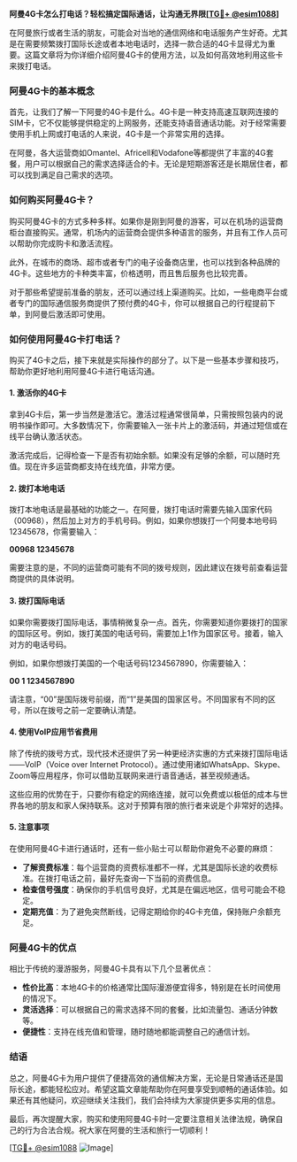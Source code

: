 **阿曼4G卡怎么打电话？轻松搞定国际通话，让沟通无界限[[TG💪+ @esim1088](https://t.me/s/esim1088)]**

在阿曼旅行或者生活的朋友，可能会对当地的通信网络和电话服务产生好奇。尤其是在需要频繁拨打国际长途或者本地电话时，选择一款合适的4G卡显得尤为重要。这篇文章将为你详细介绍阿曼4G卡的使用方法，以及如何高效地利用这些卡来拨打电话。

### 阿曼4G卡的基本概念

首先，让我们了解一下阿曼的4G卡是什么。4G卡是一种支持高速互联网连接的SIM卡，它不仅能够提供稳定的上网服务，还能支持语音通话功能。对于经常需要使用手机上网或打电话的人来说，4G卡是一个非常实用的选择。

在阿曼，各大运营商如Omantel、Africell和Vodafone等都提供了丰富的4G套餐，用户可以根据自己的需求选择适合的卡。无论是短期游客还是长期居住者，都可以找到满足自己需求的选项。

### 如何购买阿曼4G卡？

购买阿曼4G卡的方式多种多样。如果你是刚到阿曼的游客，可以在机场的运营商柜台直接购买。通常，机场内的运营商会提供多种语言的服务，并且有工作人员可以帮助你完成购卡和激活流程。

此外，在城市的商场、超市或者专门的电子设备商店里，也可以找到各种品牌的4G卡。这些地方的卡种类丰富，价格透明，而且售后服务也比较完善。

对于那些希望提前准备的朋友，还可以通过线上渠道购买。比如，一些电商平台或者专门的国际通信服务商提供了预付费的4G卡，你可以根据自己的行程提前下单，到阿曼后激活即可使用。

### 如何使用阿曼4G卡打电话？

购买了4G卡之后，接下来就是实际操作的部分了。以下是一些基本步骤和技巧，帮助你更好地利用阿曼4G卡进行电话沟通。

#### 1. 激活你的4G卡

拿到4G卡后，第一步当然是激活它。激活过程通常很简单，只需按照包装内的说明书操作即可。大多数情况下，你需要输入一张卡片上的激活码，并通过短信或在线平台确认激活状态。

激活完成后，记得检查一下是否有初始余额。如果没有足够的余额，可以随时充值。现在许多运营商都支持在线充值，非常方便。

#### 2. 拨打本地电话

拨打本地电话是最基础的功能之一。在阿曼，拨打电话时需要先输入国家代码（00968），然后加上对方的手机号码。例如，如果你想拨打一个阿曼本地号码12345678，你需要输入：

**00968 12345678**

需要注意的是，不同的运营商可能有不同的拨号规则，因此建议在拨号前查看运营商提供的具体说明。

#### 3. 拨打国际电话

如果你需要拨打国际电话，事情稍微复杂一点。首先，你需要知道你要拨打的国家的国际区号。例如，拨打美国的电话号码，需要加上1作为国家区号。接着，输入对方的电话号码。

例如，如果你想拨打美国的一个电话号码1234567890，你需要输入：

**00 1 1234567890**

请注意，“00”是国际拨号前缀，而“1”是美国的国家区号。不同国家有不同的区号，所以在拨号之前一定要确认清楚。

#### 4. 使用VoIP应用节省费用

除了传统的拨号方式，现代技术还提供了另一种更经济实惠的方式来拨打国际电话——VoIP（Voice over Internet Protocol）。通过使用诸如WhatsApp、Skype、Zoom等应用程序，你可以借助互联网来进行语音通话，甚至视频通话。

这些应用的优势在于，只要你有稳定的网络连接，就可以免费或以极低的成本与世界各地的朋友和家人保持联系。这对于预算有限的旅行者来说是个非常好的选择。

#### 5. 注意事项

在使用阿曼4G卡进行通话时，还有一些小贴士可以帮助你避免不必要的麻烦：

- **了解资费标准**：每个运营商的资费标准都不一样，尤其是国际长途的收费标准。在拨打电话之前，最好先查询一下当前的资费信息。
- **检查信号强度**：确保你的手机信号良好，尤其是在偏远地区，信号可能会不稳定。
- **定期充值**：为了避免突然断线，记得定期给你的4G卡充值，保持账户余额充足。

### 阿曼4G卡的优点

相比于传统的漫游服务，阿曼4G卡具有以下几个显著优点：

- **性价比高**：本地4G卡的价格通常比国际漫游便宜得多，特别是在长时间使用的情况下。
- **灵活选择**：可以根据自己的需求选择不同的套餐，比如流量包、通话分钟数等。
- **便捷性**：支持在线充值和管理，随时随地都能调整自己的通信计划。

### 结语

总之，阿曼4G卡为用户提供了便捷高效的通信解决方案，无论是日常通话还是国际长途，都能轻松应对。希望这篇文章能帮助你在阿曼享受到顺畅的通话体验。如果还有其他疑问，欢迎继续关注我们，我们会持续为大家提供更多实用的信息。

最后，再次提醒大家，购买和使用阿曼4G卡时一定要注意相关法律法规，确保自己的行为合法合规。祝大家在阿曼的生活和旅行一切顺利！

[[TG💪+ @esim1088](https://t.me/s/esim1088) ![Image](https://i.postimg.cc/4NQfJmqS/Snipaste-2025-05-13-00-14-12.png)]